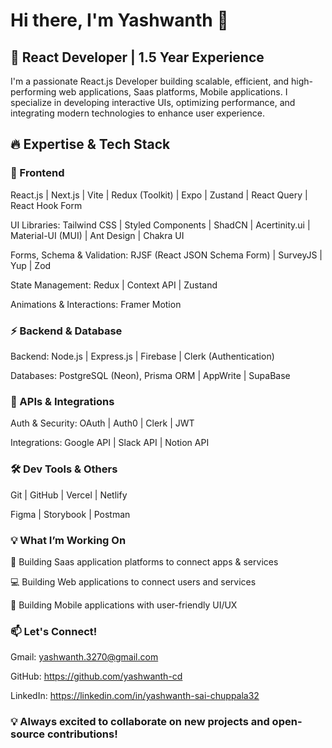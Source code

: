 # Hi there, I'm Yashwanth 👋

## 🚀 React Developer | 1.5 Year Experience

I'm a passionate React.js Developer building scalable, efficient, and high-performing web applications, Saas platforms, Mobile applications. I specialize in developing interactive UIs, optimizing performance, and integrating modern technologies to enhance user experience.

## 🔥 Expertise & Tech Stack

### 📌 Frontend

React.js | Next.js | Vite | Redux (Toolkit) | Expo | Zustand | React Query | React Hook Form

UI Libraries: Tailwind CSS | Styled Components | ShadCN | Acertinity.ui | Material-UI (MUI) | Ant Design | Chakra UI 

Forms, Schema & Validation: RJSF (React JSON Schema Form) | SurveyJS | Yup | Zod 

State Management: Redux | Context API | Zustand

Animations & Interactions: Framer Motion

### ⚡ Backend & Database

Backend: Node.js | Express.js | Firebase  | Clerk (Authentication)

Databases: PostgreSQL (Neon), Prisma ORM | AppWrite | SupaBase

### 🔌 APIs & Integrations

Auth & Security: OAuth | Auth0 | Clerk | JWT

Integrations: Google API | Slack API | Notion API

### 🛠 Dev Tools & Others

Git | GitHub | Vercel | Netlify 

Figma | Storybook | Postman

### 💡 What I’m Working On

🚀 Building Saas application platforms to connect apps & services

💻 Building Web applications to connect users and services

📱 Building Mobile applications with user-friendly UI/UX

### 📫 Let's Connect!

Gmail: yashwanth.3270@gmail.com

GitHub: https://github.com/yashwanth-cd

LinkedIn: https://linkedin.com/in/yashwanth-sai-chuppala32

### 💡 Always excited to collaborate on new projects and open-source contributions!
